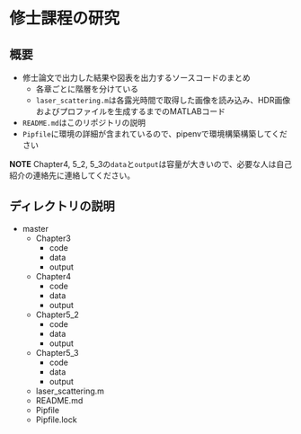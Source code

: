 # 修士課程の研究

## 概要
- 修士論文で出力した結果や図表を出力するソースコードのまとめ
    - 各章ごとに階層を分けている
    - `laser_scattering.m`は各露光時間で取得した画像を読み込み、HDR画像およびプロファイルを生成するまでのMATLABコード
- `README.md`はこのリポジトリの説明
- `Pipfile`に環境の詳細が含まれているので、pipenvで環境構築構築してください

**NOTE** Chapter4, 5_2, 5_3の`data`と`output`は容量が大きいので、必要な人は自己紹介の連絡先に連絡してください。

## ディレクトリの説明
- master
    - Chapter3
        - code
        - data
        - output
    - Chapter4
        - code
        - data
        - output
    - Chapter5_2
        - code
        - data
        - output
    - Chapter5_3
        - code
        - data
        - output
    - laser_scattering.m
    - README.md
    - Pipfile
    - Pipfile.lock
